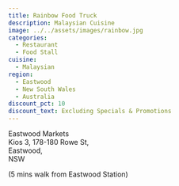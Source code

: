 ```yaml
---
title: Rainbow Food Truck
description: Malaysian Cuisine
image: ../../assets/images/rainbow.jpg
categories:
  - Restaurant
  - Food Stall
cuisine:
  - Malaysian
region:
  - Eastwood
  - New South Wales
  - Australia
discount_pct: 10
discount_text: Excluding Specials & Promotions
---
```

Eastwood Markets\
Kios 3, 178-180 Rowe St,\
Eastwood,\
NSW

(5 mins walk from Eastwood Station)

